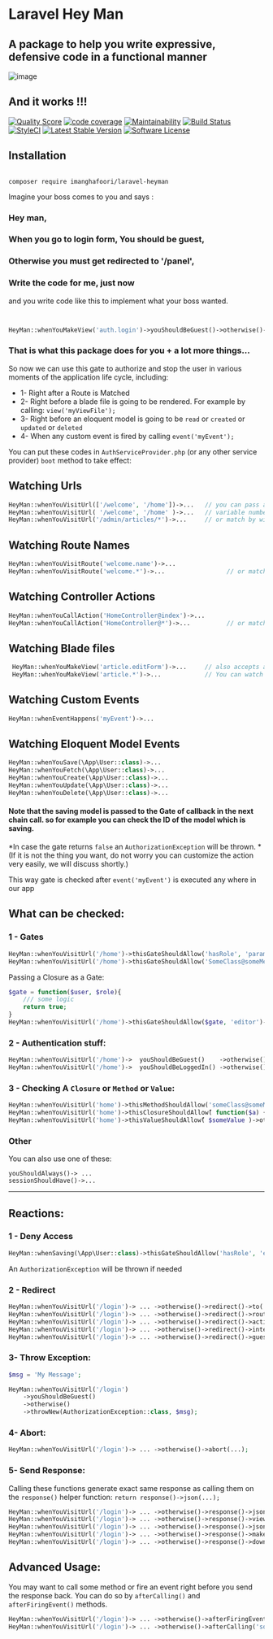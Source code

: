 # Laravel Hey Man

## A package to help you write expressive, defensive code in a functional manner

![image](https://user-images.githubusercontent.com/6961695/43285148-4d86673e-9133-11e8-9415-2df017906762.png)

## And it works !!!

<a href="https://scrutinizer-ci.com/g/imanghafoori1/laravel-heyman"><img src="https://img.shields.io/scrutinizer/g/imanghafoori1/laravel-heyman.svg?style=round-square" alt="Quality Score"></img></a>
[![code coverage](https://codecov.io/gh/imanghafoori1/laravel-heyman/branch/master/graph/badge.svg)](https://codecov.io/gh/imanghafoori1/laravel-heyman)
[![Maintainability](https://api.codeclimate.com/v1/badges/9d6be7b057103cb14410/maintainability)](https://codeclimate.com/github/imanghafoori1/laravel-heyman/maintainability)
[![Build Status](https://travis-ci.org/imanghafoori1/laravel-heyman.svg?branch=master)](https://travis-ci.org/imanghafoori1/laravel-heyman)
[![StyleCI](https://github.styleci.io/repos/139709518/shield?branch=master)](https://github.styleci.io/repos/139709518)
[![Latest Stable Version](https://poser.pugx.org/imanghafoori/laravel-heyman/v/stable)](https://packagist.org/packages/imanghafoori/laravel-heyman)
[![Software License](https://img.shields.io/badge/license-MIT-brightgreen.svg?style=round-square)](LICENSE.md)



## Installation

```

composer require imanghafoori/laravel-heyman

```



Imagine your boss comes to you and says :

### Hey man,
### When you go to login form, You should be guest,
### Otherwise you must get redirected to '/panel',
###  Write the code for me, just now

and you write code like this to implement what your boss wanted.


```php


HeyMan::whenYouMakeView('auth.login')->youShouldBeGuest()->otherwise()->redirect('/panel');


```


### That is what this package does for you + a lot more things...



So now we can use this gate to authorize and stop the user in various moments of the application life cycle, including:
- 1- Right after a Route is Matched
- 2- Right before a blade file is going to be rendered. For example by calling: `view('myViewFile');` 
- 3- Right before an eloquent model is going to be `read` or `created` or `updated` or `deleted`
- 4- When any custom event is fired by calling `event('myEvent');`


You can put these codes in `AuthServiceProvider.php` (or any other service provider) `boot` method to take effect:

## Watching Urls

```php
HeyMan::whenYouVisitUrl(['/welcome', '/home'])->...   // you can pass an Array
HeyMan::whenYouVisitUrl( '/welcome', '/home' )->...   // variable number of args
HeyMan::whenYouVisitUrl('/admin/articles/*')->...     // or match by wildcard
```


## Watching Route Names

```php
HeyMan::whenYouVisitRoute('welcome.name')->...
HeyMan::whenYouVisitRoute('welcome.*')->...                 // or match by wildcard
```


## Watching Controller Actions

```php
HeyMan::whenYouCallAction('HomeController@index')->...
HeyMan::whenYouCallAction('HomeController@*')->...          // or match by wildcard
```

## Watching Blade files
```php 
 HeyMan::whenYouMakeView('article.editForm')->...     // also accepts an array
 HeyMan::whenYouMakeView('article.*')->...            // You can watch a group of views
 ```
 
 ## Watching Custom Events
```php
HeyMan::whenEventHappens('myEvent')->...
```

## Watching Eloquent Model Events
```php
HeyMan::whenYouSave(\App\User::class)->...
HeyMan::whenYouFetch(\App\User::class)->...
HeyMan::whenYouCreate(\App\User::class)->...
HeyMan::whenYouUpdate(\App\User::class)->...
HeyMan::whenYouDelete(\App\User::class)->...
```
 
 #### Note that the saving model is passed to the Gate of callback in the next chain call. so for example you can check the ID of the model which is saving.
 
*In case the gate returns `false` an `AuthorizationException` will be thrown.
*(If it is not the thing you want, do not worry you can customize the action very easily, we will discuss shortly.)


This way gate is checked after `event('myEvent')` is executed any where in our app





## What can be checked:

### 1 - Gates

```php
HeyMan::whenYouVisitUrl('/home')->thisGateShouldAllow('hasRole', 'param1')->otherwise()->...;
HeyMan::whenYouVisitUrl('/home')->thisGateShouldAllow('SomeClass@someMethod', 'param1')->otherwise()->...;
```

Passing a Closure as a Gate:

```php
$gate = function($user, $role){
    /// some logic
    return true;
}
HeyMan::whenYouVisitUrl('/home')->thisGateShouldAllow($gate, 'editor')->otherwise()->...;
```

### 2 - Authentication stuff:
```php
HeyMan::whenYouVisitUrl('/home')->  youShouldBeGuest()    ->otherwise()->...;
HeyMan::whenYouVisitUrl('/home')->  youShouldBeLoggedIn() ->otherwise()->...;
```

### 3 - Checking A `Closure` or `Method` or `Value`:
```php
HeyMan::whenYouVisitUrl('home')->thisMethodShouldAllow('someClass@someMethod', ['param1'])->otherwise()->...;
HeyMan::whenYouVisitUrl('home')->thisClosureShouldAllow(ّ function($a) { ... }, ['param1'])  ->otherwise()->...;
HeyMan::whenYouVisitUrl('home')->thisValueShouldAllow(ّ $someValue )->otherwise()->...;
```

### Other
You can also use one of these:
```
youShouldAlways()-> ...
sessionShouldHave()->...

```

--------------------


## Reactions:

### 1 - Deny Access
```php
HeyMan::whenSaving(\App\User::class)->thisGateShouldAllow('hasRole', 'editor')->otherwise()->weDenyAccess();
```
An `AuthorizationException` will be thrown if needed


### 2 - Redirect
```php
HeyMan::whenYouVisitUrl('/login')-> ... ->otherwise()->redirect()->to(...)     ->with([...]);
HeyMan::whenYouVisitUrl('/login')-> ... ->otherwise()->redirect()->route(...)  ->withErrors(...);
HeyMan::whenYouVisitUrl('/login')-> ... ->otherwise()->redirect()->action(...) ->withInput(...);
HeyMan::whenYouVisitUrl('/login')-> ... ->otherwise()->redirect()->intended(...);
HeyMan::whenYouVisitUrl('/login')-> ... ->otherwise()->redirect()->guest(...);
```

### 3- Throw Exception:
```php
$msg = 'My Message';

HeyMan::whenYouVisitUrl('/login')
    ->youShouldBeGuest()
    ->otherwise()
    ->throwNew(AuthorizationException::class, $msg);
```

### 4- Abort:
```php
HeyMan::whenYouVisitUrl('/login')-> ... ->otherwise()->abort(...);
```

### 5- Send Response:
Calling these functions generate exact same response as calling them on the `response()` helper function:
`return response()->json(...);`

```php
HeyMan::whenYouVisitUrl('/login')-> ... ->otherwise()->response()->json(...);
HeyMan::whenYouVisitUrl('/login')-> ... ->otherwise()->response()->view(...);
HeyMan::whenYouVisitUrl('/login')-> ... ->otherwise()->response()->jsonp(...);
HeyMan::whenYouVisitUrl('/login')-> ... ->otherwise()->response()->make(...);
HeyMan::whenYouVisitUrl('/login')-> ... ->otherwise()->response()->download(...);
```

## Advanced Usage:

You may want to call some method or fire an event right before you send the response back.
You can do so by `afterCalling()` and `afterFiringEvent()` methods.

```php
HeyMan::whenYouVisitUrl('/login')-> ... ->otherwise()->afterFiringEvent('explode')->response()->json(...);
HeyMan::whenYouVisitUrl('/login')-> ... ->otherwise()->afterCalling('someclass@method1')->response()->json(...);
```
